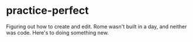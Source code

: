 # practice-perfect
Figuring out how to create and edit.
Rome wasn't built in a day, and neither was code. Here's to doing something new. 
